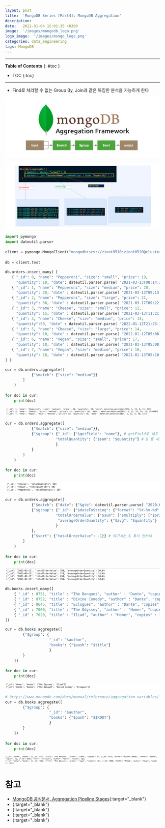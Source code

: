 ```yaml
---
layout: post
title:  'MongoDB Series [Part4]: MongoDB Aggregation'
description: 
date:   2022-01-04 15:01:35 +0300
image:  '/images/mongodb_logo.png'
logo_image:  '/images/mongo_logo.png'
categories: data_engineering
tags: MongoDB
---
```


---
**Table of Contents**
{: #toc }
*  TOC
{:toc}

---


- Find로 처리할 수 없는 Group By, Join과 같은 복잡한 분석을 가능하게 한다

![](/images/mongo_5.png)

![](/images/mongo_6.png)


```py
import pymongo
import dateutil.parser

client = pymongo.MongoClient("mongodb+srv://ziont0510:ziont0510@cluster0.zao0oj4.mongodb.net/?retryWrites=true&w=majority")

db = client.test
```

```py
db.orders.insert_many( [
   { "_id": 0, "name": "Pepperoni", "size": "small", "price": 19,
     "quantity": 10, "date": dateutil.parser.parse( "2021-03-13T08:14:30Z" ) },
   { "_id": 1, "name": "Pepperoni", "size": "medium", "price": 20,
     "quantity": 20, "date" : dateutil.parser.parse( "2021-03-13T09:13:24Z" ) },
   { "_id": 2, "name": "Pepperoni", "size": "large", "price": 21,
     "quantity": 30, "date" : dateutil.parser.parse( "2021-03-17T09:22:12Z" ) },
   { "_id": 3, "name": "Cheese", "size": "small", "price": 12,
     "quantity": 15, "date" : dateutil.parser.parse( "2021-03-13T11:21:39.736Z" ) },
   { "_id": 4, "name": "Cheese", "size": "medium", "price": 13,
     "quantity":50, "date" : dateutil.parser.parse( "2022-01-12T21:23:13.331Z" ) },
   { "_id": 5, "name": "Cheese", "size": "large", "price": 14,
     "quantity": 10, "date" : dateutil.parser.parse( "2022-01-12T05:08:13Z" ) },
   { "_id": 6, "name": "Vegan", "size": "small", "price": 17,
     "quantity": 10, "date" : dateutil.parser.parse( "2021-01-13T05:08:13Z" ) },
   { "_id": 7, "name": "Vegan", "size": "medium", "price": 18,
     "quantity": 10, "date" : dateutil.parser.parse( "2021-01-13T05:10:13Z" ) }
] )
```

```py
cur = db.orders.aggregate([
            {"$match": {"size": "medium"}}
        ]
    )

for doc in cur:
    print(doc)
```

![](/images/mongo_7.png)


```py
cur = db.orders.aggregate([
            {"$match": {"size": "medium"}},
            {"$group": {"_id": {"$getField": "name"}, # getField로 해도 되고,
                       "totalQuantity": {"$sum": "$quantity"} # $ 를 써서 축약해서 나타낼 수도 있다 ($quantity)
                       }
            }
        ]
    )

for doc in cur:
    print(doc)
```

![](/images/mongo_8.png)

```py
cur = db.orders.aggregate([
            {"$match": {"date": {"$gte": dateutil.parser.parse( "2020-01-30" ), "$lt": dateutil.parser.parse( "2022-01-30" )}}},
            {"$group": {"_id": {"$dateToString": {"format": "%Y-%m-%d", "date": "$date"}},
                       "totalOrderValue": {"$sum": {"$multiply": ["$price", "$quantity"]}},
                        "averageOrderQuantity": {"$avg": "$quantity"}
                       }
            },
            {"$sort": {"totalOrderValue": -1}} # 여기서는 $ 표시 안쓰네
        ]
    )

for doc in cur:
    print(doc)
```

![](/images/mongo_9.png)

```py
db.books.insert_many([
    { "_id" : 8751, "title" : "The Banquet", "author" : "Dante", "copies" : 2 },
    { "_id" : 8752, "title" : "Divine Comedy", "author" : "Dante", "copies" : 1 },
    { "_id" : 8645, "title" : "Eclogues", "author" : "Dante", "copies" : 2 },
    { "_id" : 7000, "title" : "The Odyssey", "author" : "Homer", "copies" : 10 },
    { "_id" : 7020, "title" : "Iliad", "author" : "Homer", "copies" : 10 }
])
```



```py
cur = db.books.aggregate([
        {"$group": {
                    "_id": "$author",
                    "books": {"$push": "$title"}
                    }
        }
    ])

for doc in cur:
    print(doc)
```

![](/images/mongo_10.png)

```py
# https://www.mongodb.com/docs/manual/reference/aggregation-variables/
cur = db.books.aggregate([
        {"$group": {
                    "_id": "$author",
                    "books": {"$push": "$$ROOT"}
                    }
        }
    ])

for doc in cur:
    print(doc)
```

![](/images/mongo_11.png)

# 참고

- [MongoDB 공식문서, Aggregation Pipeline Stages](https://www.mongodb.com/docs/manual/reference/operator/aggregation-pipeline/#std-label-aggregation-pipeline-operator-reference){:target="_blank"}
- [](){:target="_blank"}
- [](){:target="_blank"}
- [](){:target="_blank"}
- [](){:target="_blank"}